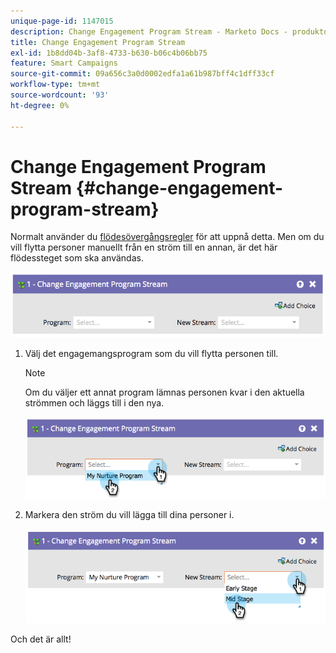 ```yaml
---
unique-page-id: 1147015
description: Change Engagement Program Stream - Marketo Docs - produktdokumentation
title: Change Engagement Program Stream
exl-id: 1b8dd04b-3af8-4733-b630-b06c4b06bb75
feature: Smart Campaigns
source-git-commit: 09a656c3a0d0002edfa1a61b987bff4c1dff33cf
workflow-type: tm+mt
source-wordcount: '93'
ht-degree: 0%

---
```


# Change Engagement Program Stream {#change-engagement-program-stream}

Normalt använder du [flödesövergångsregler](/help/marketo/product-docs/email-marketing/drip-nurturing/engagement-program-streams/transition-people-between-engagement-streams.md) för att uppnå detta. Men om du vill flytta personer manuellt från en ström till en annan, är det här flödessteget som ska användas.

![](assets/change-engagement-program-stream-1.png)

1. Välj det engagemangsprogram som du vill flytta personen till.

   >[!NOTE]
   >
   >Om du väljer ett annat program lämnas personen kvar i den aktuella strömmen och läggs till i den nya.

   ![](assets/change-engagement-program-stream-2.png)

1. Markera den ström du vill lägga till dina personer i.

   ![](assets/change-engagement-program-stream-3.png)

Och det är allt!
